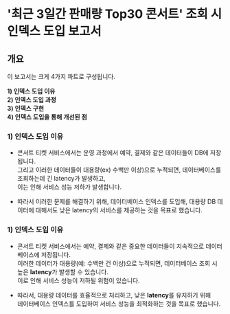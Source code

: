 

# '최근 3일간 판매량 Top30 콘서트' 조회 시 인덱스 도입 보고서 

## 개요

이 보고서는 크게 4가지 파트로 구성됩니다.
  
**1) 인덱스 도입 이유** <br>
**2) 인덱스 도입 과정** <br>
**3) 인덱스 구현** <br>
**4) 인덱스 도입을 통해 개선된 점** <br> 


### 1) 인덱스 도입 이유

- 콘서트 티켓 서비스에서는 운영 과정에서 예약, 결제와 같은 데이터들이 DB에 저장됩니다. <br> 
  그리고 이러한 데이터들이 대용량(ex) 수백만 이상)으로 누적되면, 데이터베이스를 조회하는데 긴 latency가 발생하고, <br>
  이는 인해 서비스 성능 저하가 발생합니다. <br> 

- 따라서 이러한 문제를 해결하기 위해, 데이터베이스 인덱스를 도입해, 대용량 DB 데이터에 대해서도 낮은 latency의 서비스를 제공하는 것을 목표로 했습니다.

### 1) 인덱스 도입 이유
- 콘서트 티켓 서비스에서는 예약, 결제와 같은 중요한 데이터들이 지속적으로 데이터베이스에 저장됩니다. <br>
  이러한 데이터가 대용량(예: 수백만 건 이상)으로 누적되면, 데이터베이스 조회 시 높은 **latency**가 발생할 수 있습니다. <br>
  이로 인해 서비스 성능이 저하될 위험이 있습니다. <br>

- 따라서, 대용량 데이터를 효율적으로 처리하고, 낮은 **latency**를 유지하기 위해 <br>
  데이터베이스 인덱스를 도입하여 서비스 성능을 최적화하는 것을 목표로 했습니다. <br> 
